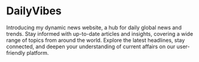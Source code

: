 # DailyVibes
Introducing my dynamic news website, a hub for daily global news and trends. Stay informed with up-to-date articles and insights, covering a wide range of topics from around the world. Explore the latest headlines, stay connected, and deepen your understanding of current affairs on our user-friendly platform.
